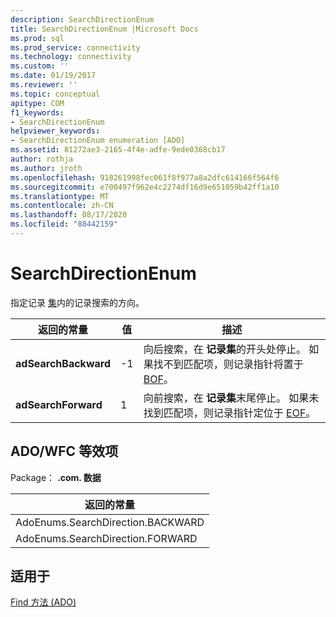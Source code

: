 ```yaml
---
description: SearchDirectionEnum
title: SearchDirectionEnum |Microsoft Docs
ms.prod: sql
ms.prod_service: connectivity
ms.technology: connectivity
ms.custom: ''
ms.date: 01/19/2017
ms.reviewer: ''
ms.topic: conceptual
apitype: COM
f1_keywords:
- SearchDirectionEnum
helpviewer_keywords:
- SearchDirectionEnum enumeration [ADO]
ms.assetid: 81272ae3-2165-4f4e-adfe-9ede0368cb17
author: rothja
ms.author: jroth
ms.openlocfilehash: 918261998fec061f8f977a8a2dfc614166f564f6
ms.sourcegitcommit: e700497f962e4c2274df16d9e651059b42ff1a10
ms.translationtype: MT
ms.contentlocale: zh-CN
ms.lasthandoff: 08/17/2020
ms.locfileid: "88442159"
---
```

# <a name="searchdirectionenum"></a>SearchDirectionEnum
指定记录 [集](../../../ado/reference/ado-api/recordset-object-ado.md)内的记录搜索的方向。  
  
|返回的常量|值|描述|  
|--------------|-----------|-----------------|  
|**adSearchBackward**|-1|向后搜索，在 **记录集**的开头处停止。 如果找不到匹配项，则记录指针将置于 [BOF](../../../ado/reference/ado-api/bof-eof-properties-ado.md)。|  
|**adSearchForward**|1|向前搜索，在 **记录集**末尾停止。 如果未找到匹配项，则记录指针定位于 [EOF](../../../ado/reference/ado-api/bof-eof-properties-ado.md)。|  
  
## <a name="adowfc-equivalent"></a>ADO/WFC 等效项  
 Package： **.com. 数据**  
  
|返回的常量|  
|--------------|  
|AdoEnums.SearchDirection.BACKWARD|  
|AdoEnums.SearchDirection.FORWARD|  
  
## <a name="applies-to"></a>适用于  
 [Find 方法 (ADO)](../../../ado/reference/ado-api/find-method-ado.md)
